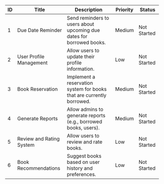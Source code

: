 
| ID | Title                  | Description                                           | Priority | Status      |
|----|------------------------|-------------------------------------------------------|----------|-------------|
| 1  | Due Date Reminder              | Send reminders to users about upcoming due dates for borrowed books. | Medium   | Not Started |
| 2 | User Profile Management        | Allow users to update their profile information.                     | Low      | Not Started |
| 3 | Book Reservation               | Implement a reservation system for books that are currently borrowed.| Medium   | Not Started |
| 4 | Generate Reports               | Allow admins to generate reports (e.g., borrowed books, users).      | Medium   | Not Started |
| 5 | Review and Rating System       | Allow users to review and rate books.                                | Low      | Not Started |
| 6 | Book Recommendations           | Suggest books based on user history and preferences.                 | Low      | Not Started
